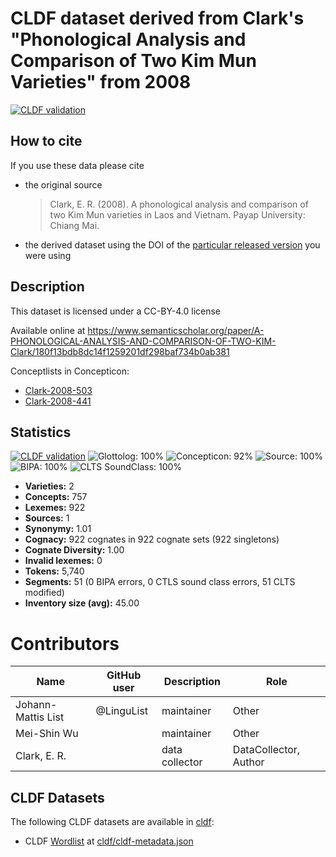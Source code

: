 # CLDF dataset derived from Clark's "Phonological Analysis and Comparison of Two Kim Mun Varieties" from 2008

[![CLDF validation](https://github.com/lexibank/clarkkimmun/workflows/CLDF-validation/badge.svg)](https://github.com/lexibank/clarkkimmun/actions?query=workflow%3ACLDF-validation)

## How to cite

If you use these data please cite
- the original source
  > Clark, E. R. (2008). A phonological analysis and comparison of two Kim Mun varieties in Laos and Vietnam. Payap University: Chiang Mai.
- the derived dataset using the DOI of the [particular released version](../../releases/) you were using

## Description


This dataset is licensed under a CC-BY-4.0 license

Available online at https://www.semanticscholar.org/paper/A-PHONOLOGICAL-ANALYSIS-AND-COMPARISON-OF-TWO-KIM-Clark/180f13bdb8dc14f1259201df298baf734b0ab381


Conceptlists in Concepticon:
- [Clark-2008-503](https://concepticon.clld.org/contributions/Clark-2008-503)
- [Clark-2008-441](https://concepticon.clld.org/contributions/Clark-2008-441)
## Statistics


[![CLDF validation](https://github.com/lexibank/clarkkimmun/workflows/CLDF-validation/badge.svg)](https://github.com/lexibank/clarkkimmun/actions?query=workflow%3ACLDF-validation)
![Glottolog: 100%](https://img.shields.io/badge/Glottolog-100%25-brightgreen.svg "Glottolog: 100%")
![Concepticon: 92%](https://img.shields.io/badge/Concepticon-92%25-green.svg "Concepticon: 92%")
![Source: 100%](https://img.shields.io/badge/Source-100%25-brightgreen.svg "Source: 100%")
![BIPA: 100%](https://img.shields.io/badge/BIPA-100%25-brightgreen.svg "BIPA: 100%")
![CLTS SoundClass: 100%](https://img.shields.io/badge/CLTS%20SoundClass-100%25-brightgreen.svg "CLTS SoundClass: 100%")

- **Varieties:** 2
- **Concepts:** 757
- **Lexemes:** 922
- **Sources:** 1
- **Synonymy:** 1.01
- **Cognacy:** 922 cognates in 922 cognate sets (922 singletons)
- **Cognate Diversity:** 1.00
- **Invalid lexemes:** 0
- **Tokens:** 5,740
- **Segments:** 51 (0 BIPA errors, 0 CTLS sound class errors, 51 CLTS modified)
- **Inventory size (avg):** 45.00

# Contributors

Name | GitHub user | Description | Role
--- | --- | --- | ---
Johann-Mattis List | @LinguList | maintainer | Other 
Mei-Shin Wu | | maintainer | Other
Clark, E. R. | | data collector | DataCollector, Author




## CLDF Datasets

The following CLDF datasets are available in [cldf](cldf):

- CLDF [Wordlist](https://github.com/cldf/cldf/tree/master/modules/Wordlist) at [cldf/cldf-metadata.json](cldf/cldf-metadata.json)